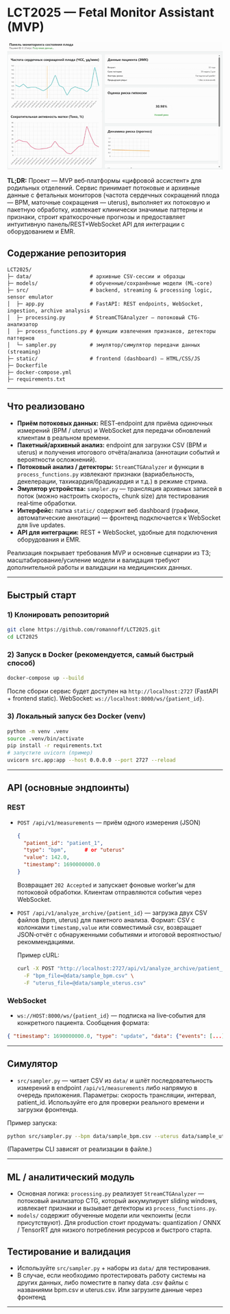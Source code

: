 # LCT2025 — Fetal Monitor Assistant (MVP)

![](https://github.com/romannoff/LCT2025/blob/main/preview/preview.gif)

**TL;DR:**
Проект — MVP веб‑платформы «цифровой ассистент» для родильных отделений. Сервис принимает потоковые и архивные данные с фетальных мониторов (частота сердечных сокращений плода — BPM, маточные сокращения — uterus), выполняет их потоковую и пакетную обработку, извлекает клинически значимые паттерны и признаки, строит краткосрочные прогнозы и предоставляет интуитивную панель/REST+WebSocket API для интеграции с оборудованием и EMR.

## Содержание репозитория

```
LCT2025/
├─ data/                   # архивные CSV-сессии и образцы
├─ models/                 # обученные/сохранённые модели (ML-core)
├─ src/                    # backend, streaming & processing logic, sensor emulator
│  ├─ app.py               # FastAPI: REST endpoints, WebSocket, ingestion, archive analysis
│  ├─ processing.py        # StreamCTGAnalyzer — потоковый CTG-анализатор
│  ├─ process_functions.py # функции извлечения признаков, детекторы паттернов
│  └─ sampler.py           # эмулятор/симулятор передачи данных (streaming)
├─ static/                 # frontend (dashboard) — HTML/CSS/JS
├─ Dockerfile
├─ docker-compose.yml
├─ requirements.txt
```

---

## Что реализовано

* **Приём потоковых данных:** REST‑endpoint для приёма одиночных измерений (BPM / uterus) и WebSocket для передачи обновлений клиентам в реальном времени.
* **Пакетный/архивный анализ:** endpoint для загрузки CSV (BPM и uterus) и получения итогового отчёта/анализа (аннотации событий и вероятности осложнений).
* **Потоковый анализ / детекторы:** `StreamCTGAnalyzer` и функции в `process_functions.py` извлекают признаки (вариабельность, декелерации, тахикардия/брадикардия и т.д.) в режиме стрима.
* **Эмулятор устройства:** `sampler.py` — трансляция архивных записей в поток (можно настроить скорость, chunk size) для тестирования real‑time обработки.
* **Интерфейс:** папка `static/` содержит веб dashboard (графики, автоматические аннотации) — фронтенд подключается к WebSocket для live updates.
* **API для интеграции:** REST + WebSocket, удобные для подключения оборудования и EMR.

Реализация покрывает требования MVP и основные сценарии из ТЗ; масштабирование/усиление модели и валидация требуют дополнительной работы и валидации на медицинских данных.

---

## Быстрый старт

### 1) Клонировать репозиторий

```bash
git clone https://github.com/romannoff/LCT2025.git
cd LCT2025
```

### 2) Запуск в Docker (рекомендуется, самый быстрый способ)

```bash
docker-compose up --build
```

После сборки сервис будет доступен на `http://localhost:2727` (FastAPI + frontend static). WebSocket: `ws://localhost:8000/ws/{patient_id}`.

### 3) Локальный запуск без Docker (venv)

```bash
python -m venv .venv
source .venv/bin/activate
pip install -r requirements.txt
# запустите uvicorn (пример)
uvicorn src.app:app --host 0.0.0.0 --port 2727 --reload
```

---

## API (основные эндпоинты)

### REST

* `POST /api/v1/measurements` — приём одного измерения (JSON)

  ```json
  {
    "patient_id": "patient_1",
    "type": "bpm",      # or "uterus"
    "value": 142.0,
    "timestamp": 1690000000.0
  }
  ```

  Возвращает `202 Accepted` и запускает фоновые worker'ы для потоковой обработки. Клиентам отправляются события через WebSocket.

* `POST /api/v1/analyze_archive/{patient_id}` — загрузка двух CSV файлов (bpm, uterus) для пакетного анализа. Формат: CSV с колонками `timestamp,value` или совместимый csv, возвращает JSON‑отчёт с обнаруженными событиями и итоговой вероятностью/рекоммендациями.

  Пример cURL:

  ```bash
  curl -X POST "http://localhost:2727/api/v1/analyze_archive/patient_1" \
    -F "bpm_file=@data/sample_bpm.csv" \
    -F "uterus_file=@data/sample_uterus.csv"
  ```

### WebSocket

* `ws://HOST:8000/ws/{patient_id}` — подписка на live‑события для конкретного пациента. Сообщения формата:

```json
{ "timestamp": 1690000000.0, "type": "update", "data": {"events": [...], "features": {...}} }
```

---

## Симулятор

* `src/sampler.py` — читает CSV из `data/` и шлёт последовательность измерений в endpoint `/api/v1/measurements` либо напрямую в очередь приложения. Параметры: скорость трансляции, интервал, patient_id. Используйте его для проверки реального времени и загрузки фронтенда.

Пример запуска:

```bash
python src/sampler.py --bpm data/sample_bpm.csv --uterus data/sample_uterus.csv --patient patient_1 --rate 4.0
```

(Параметры CLI зависят от реализации в файле.)

---

## ML / аналитический модуль

* Основная логика: `processing.py` реализует `StreamCTGAnalyzer` — потоковый анализатор CTG, который аккумулирует sliding windows, извлекает признаки и вызывает детекторы из `process_functions.py`.
* `models/` содержит обученные модели или чекпоинты (если присутствуют). Для production стоит продумать: quantization / ONNX / TensorRT для низкого потребления ресурсов и быстрого старта.

## Тестирование и валидация

* Используйте `src/sampler.py` + наборы из `data/` для тестирования.
* В случае, если необходимо протестировать работу системы на других данных, либо поместите в папку data .csv файлы с названиями bpm.csv и uterus.csv. Или загрузите данные через фронтенд
---
